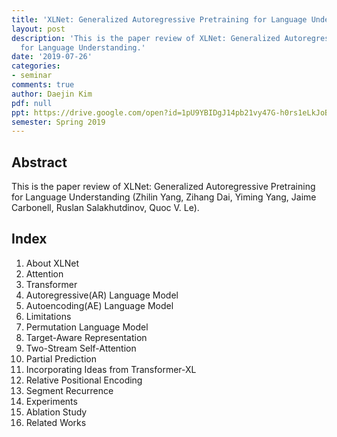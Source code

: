 ```yaml
---
title: 'XLNet: Generalized Autoregressive Pretraining for Language Understanding'
layout: post
description: 'This is the paper review of XLNet: Generalized Autoregressive Pretraining
  for Language Understanding.'
date: '2019-07-26'
categories:
- seminar
comments: true
author: Daejin Kim
pdf: null
ppt: https://drive.google.com/open?id=1pU9YBIDgJ14pb21vy47G-h0rs1eLkJoB
semester: Spring 2019
---
```


<!-- Post name should be this form: today-title.md
        For example, 2019-08-02-hyperparameter-optimization.md -->

<!-- Fill the contents where --Fill-- exists -->
<!-- If you don't want to fill the --Fill--(not necessary) part, then remove them all.
        For example, pdf: -->
<!-- The example is in '_posts/2019-08-02-hyperparameter-optimization.md'>

<!-- For 'title' front matter, follow this format: This is Title Format -->
<!-- For 'description' front matter, follow this format: It is description. -->
<!-- For 'date' front matter, follow this format: 2019-01-01 -->
<!-- For 'tags' front matter, write down the tag in abbreviation
        For example, write down CV instead of Computer Science
        'tags' can be more than one. Follow the format: ["CV", "ML"] -->
<!-- For 'author' fron matter, write down your name in this format: Gildong Hong -->
<!-- For 'pdf' and 'ppt' front matter, if you have the attachment files, write down the url -->

## Abstract
This is the paper review of XLNet: Generalized Autoregressive Pretraining for Language Understanding (Zhilin Yang, Zihang Dai, Yiming Yang, Jaime Carbonell, Ruslan Salakhutdinov, Quoc V. Le).

## Index
1. About XLNet
2. Attention
3. Transformer
4. Autoregressive(AR) Language Model
5. Autoencoding(AE) Language Model
6. Limitations
7. Permutation Language Model
8. Target-Aware Representation
9. Two-Stream Self-Attention
10. Partial Prediction
11. Incorporating Ideas from Transformer-XL
12. Relative Positional Encoding
13. Segment Recurrence
14. Experiments
15. Ablation Study
16. Related Works

<!-- You can add more information below -->